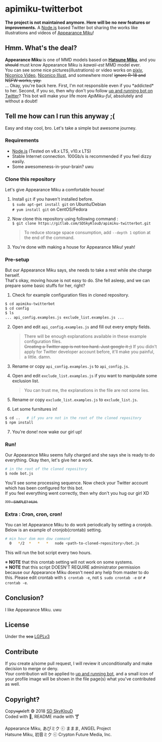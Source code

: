 apimiku-twitterbot
===
**The project is not maintained anymore. Here will be no new features or improvements.**
A [Node.js](https://nodejs.org) based Twitter bot sharing the works like illustrations and videos of [Appearance Miku](https://piapro.jp/t/KPU3)!

Hmm. What's the deal?
---
**Appearance Miku** is one of MMD models based on [**Hatsune Miku**](https://www.crypton.co.jp/cv01), and you ~~should~~ must know Appearance Miku is *kawaii-est* MMD model ever.  
You can see some nice pictures(illustrations) or video works on [pixiv](https://www.pixiv.net/search.php?s_mode=s_tag&word=あぴミク), [Niconico Video](https://www.nicovideo.jp/search/あぴミク), [Niconico Illust](http://seiga.nicovideo.jp/search/あぴミク), and somewhere more! ~~ignore R-18 and NSFW works, yay.~~  
... Okay, you're back here. First, I'm not responsible even if you \*addicted\* to her. Second, if you so, then why don't you follow [up and running bot on Twitter](https://twitter.com/AppearanceMiku)? This bot will make your life more *ApiMiku-ful*, absolutely and without a doubt!

Tell me how can I run this anyway ;(
---
Easy and stay cool, bro. Let's take a simple but awesome journey.

### Requirements
  + [Node.js](https://nodejs.org) (Tested on v8.x LTS, v10.x LTS)
  + Stable Internet connection. 100Gb/s is recommended if you feel dizzy easily.
  + Some awesomeness-in-your-brain? uwu

### Clone this repository
Let's give Appearance Miku a comfortable house!

  1. Install `git` if you haven't installed before.  
	`$ sudo apt-get install git` on Ubuntu/Debian  
	`# yum install git` on CentOS/Fedora

  2. Now clone this repository using following command :  
	`$ git clone https://gitlab.com/SDSkyKlouD/apimiku-twitterbot.git`
      > To reduce storage space consumption, add `--depth 1` option at the end of the command.

  3. You're done with making a house for Appearance Miku! yeah!

### Pre-setup
But our Appearance Miku says, she needs to take a rest while she charge herself.  
That's okay, moving house is not easy to do. She fell asleep, and we can prepare some basic stuffs for her, right?

  1. Check for example configuration files in cloned repository.
```bash
$ cd apimiku-twitterbot
$ cd config
$ ls
... api_config.examples.js exclude_list.examples.js ...
```

  2. Open and edit `api_config.examples.js` and fill out every empty fields.
      > There will be enough explanations available in these example configuration files.  
      > ~~Creating a Twitter app is not too hard. Just google it ;)~~ If you didn't apply for Twitter developer account before, it'll make you painful, a little. damn.

  3. Rename or copy `api_config.examples.js` to `api_config.js`.

  4. Open and edit `exclude_list.examples.js` if you want to manipulate some exclusion list.
      > You can trust me, the explanations in the file are not some lies.

  5. Rename or copy `exclude_list.examples.js` to `exclude_list.js`.

  6. Let some furnitures in!
```bash
$ cd ..   # if you are not in the root of the cloned repository
$ npm install
```

  7. You're done! now wake our girl up!

### Run!
Our Appearance Miku seems fully charged and she says she is ready to do everything. Okay then, let's give her a work.

```bash
# in the root of the cloned repository
$ node bot.js
```

You'll see some processing sequence. Now check your Twitter account which has been configured for this bot.  
If you feel everything went correctly, then why don't you hug our girl XD

<small>~~??? : SIMPLE? HUH.~~</small>

### Extra : Cron, cron, cron!
You can let Appearance Miku to do work periodically by setting a cronjob. Below is an example of cronjob(crontab) setting.

```bash
# min hour dom mon dow command
  0   */2  *   *   *   node <path-to-cloned-repository>/bot.js
```

This will run the bot script every two hours.  

※ **NOTE** that this crontab setting will not work on some systems.  
※ **NOTE** that this script DOESN'T REQUIRE administrator permission because our Appearance Miku doesn't need any help from master to do this. Please edit crontab with `$ crontab -e`, not `$ sudo crontab -e` or `# crontab -e`.

Conclusion?
---
I like Appearance Miku. uwu

License
---
Under the ~~sea~~ [LGPLv3](LICENSE)

Contribute
---
If you create a/some pull request, I will review it unconditionally and make decision to merge or deny.  
Your contribution will be applied to [up and running bot](https://twitter.com/AppearanceMiku), and a small icon of your profile image will be shown in the file page(s) what you've contributed as well.

Copyright?
---
Copy<small>~~right~~</small>left 🄯 2018 [SD SkyKlouD](https://twitter.com/_SDSkyKlouD)  
Coded with 💖, README made with 🍸

Appearance Miku, あぴミク ⓒ ままま, ANGEL Project  
Hatsune Miku, 初音ミク ⓒ Crypton Future Media, Inc.
